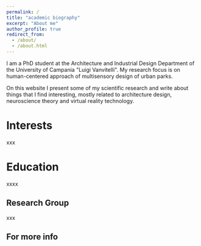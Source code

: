 ```yaml
---
permalink: /
title: "academic biography"
excerpt: "About me"
author_profile: true
redirect_from: 
  - /about/
  - /about.html
---
```


I am a PhD student at the Architecture and Industrial Design Department of the University of Campania "Luigi Vanvitelli". My research focus is on human-centered approach of multisensory design of urban parks.

On this website I present some of my scientific research and write about things that I find interesting, mostly related to architecture design, neuroscience theory and virtual reality technology.

Interests
======
xxx

Education
======
xxxx

Research Group
------
xxx


For more info
------

